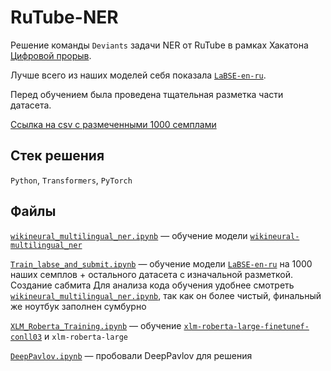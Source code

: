 # RuTube-NER  

Решение команды `Deviаnts` задачи NER от RuTube в рамках Хакатона [Цифровой прорыв](https://hacks-ai.ru).

Лучше всего из наших моделей себя показала [`LaBSE-en-ru`](https://huggingface.co/cointegrated/LaBSE-en-ru). 

Перед обучением была проведена тщательная разметка части датасета.

[Ссылка на csv с размеченными 1000 семплами](https://drive.google.com/file/d/1ZEtdNX2eo7gAuoiGHxQFYI50z3jJYH_q/view?usp=sharing)

## Стек решения
`Python`, `Transformers`, `PyTorch`

## Файлы  
[`wikineural_multilingual_ner.ipynb`](wikineural_multilingual_ner.ipynb) — обучение модели [`wikineural-multilingual_ner`](https://huggingface.co/Babelscape/wikineural-multilingual-ner)

[`Train_labse_and_submit.ipynb`](Train_labse_and_submit.ipynb) — обучение модели [`LaBSE-en-ru`](https://huggingface.co/cointegrated/LaBSE-en-ru) на 1000 наших семплов + остального датасета с изначальной разметкой. Создание сабмита
Для анализа кода обучения удобнее смотреть [`wikineural_multilingual_ner.ipynb`](wikineural_multilingual_ner.ipynb), так как он более чистый, финальный же ноутбук заполнен сумбурно

[`XLM_Roberta_Training.ipynb`](XLM_Roberta_Training.ipynb) — обучение [`xlm-roberta-large-finetunef-conll03`](https://huggingface.co/xlm-roberta-large-finetuned-conll03-english) и `xlm-roberta-large`
  
[`DeepPavlov.ipynb`](DeepPavlov.ipynb) — пробовали DeepPavlov для решения
